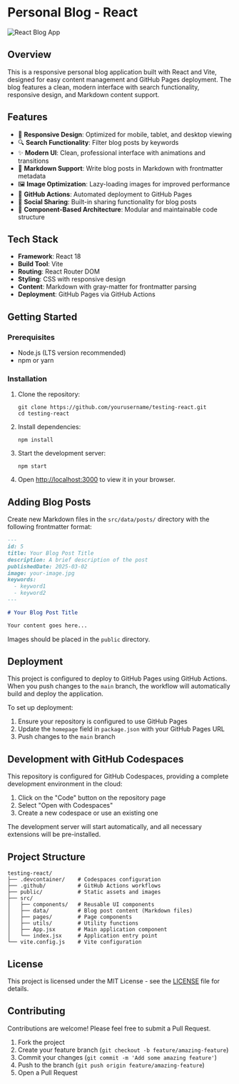 # Personal Blog - React

![React Blog App](https://github.com/dsalathe/testing-react/raw/main/public/mountainAlps.webp)

## Overview

This is a responsive personal blog application built with React and Vite, designed for easy content management and GitHub Pages deployment. The blog features a clean, modern interface with search functionality, responsive design, and Markdown content support.

## Features

- 📱 **Responsive Design**: Optimized for mobile, tablet, and desktop viewing
- 🔍 **Search Functionality**: Filter blog posts by keywords
- ✨ **Modern UI**: Clean, professional interface with animations and transitions
- 📝 **Markdown Support**: Write blog posts in Markdown with frontmatter metadata
- 🖼️ **Image Optimization**: Lazy-loading images for improved performance
- 🔄 **GitHub Actions**: Automated deployment to GitHub Pages
- 🔗 **Social Sharing**: Built-in sharing functionality for blog posts
- 🧩 **Component-Based Architecture**: Modular and maintainable code structure

## Tech Stack

- **Framework**: React 18
- **Build Tool**: Vite
- **Routing**: React Router DOM
- **Styling**: CSS with responsive design
- **Content**: Markdown with gray-matter for frontmatter parsing
- **Deployment**: GitHub Pages via GitHub Actions

## Getting Started

### Prerequisites

- Node.js (LTS version recommended)
- npm or yarn

### Installation

1. Clone the repository:
   ```
   git clone https://github.com/yourusername/testing-react.git
   cd testing-react
   ```

2. Install dependencies:
   ```
   npm install
   ```

3. Start the development server:
   ```
   npm start
   ```

4. Open [http://localhost:3000](http://localhost:3000) to view it in your browser.

## Adding Blog Posts

Create new Markdown files in the `src/data/posts/` directory with the following frontmatter format:

```markdown
---
id: 5
title: Your Blog Post Title
description: A brief description of the post
publishedDate: 2025-03-02
image: your-image.jpg
keywords:
  - keyword1
  - keyword2
---

# Your Blog Post Title

Your content goes here...
```

Images should be placed in the `public` directory.

## Deployment

This project is configured to deploy to GitHub Pages using GitHub Actions. When you push changes to the `main` branch, the workflow will automatically build and deploy the application.

To set up deployment:

1. Ensure your repository is configured to use GitHub Pages
2. Update the `homepage` field in `package.json` with your GitHub Pages URL
3. Push changes to the `main` branch

## Development with GitHub Codespaces

This repository is configured for GitHub Codespaces, providing a complete development environment in the cloud:

1. Click on the "Code" button on the repository page
2. Select "Open with Codespaces"
3. Create a new codespace or use an existing one

The development server will start automatically, and all necessary extensions will be pre-installed.

## Project Structure

```
testing-react/
├── .devcontainer/    # Codespaces configuration
├── .github/          # GitHub Actions workflows
├── public/           # Static assets and images
├── src/
│   ├── components/   # Reusable UI components
│   ├── data/         # Blog post content (Markdown files)
│   ├── pages/        # Page components
│   ├── utils/        # Utility functions
│   ├── App.jsx       # Main application component
│   └── index.jsx     # Application entry point
└── vite.config.js    # Vite configuration
```

## License

This project is licensed under the MIT License - see the [LICENSE](LICENSE) file for details.

## Contributing

Contributions are welcome! Please feel free to submit a Pull Request.

1. Fork the project
2. Create your feature branch (`git checkout -b feature/amazing-feature`)
3. Commit your changes (`git commit -m 'Add some amazing feature'`)
4. Push to the branch (`git push origin feature/amazing-feature`)
5. Open a Pull Request